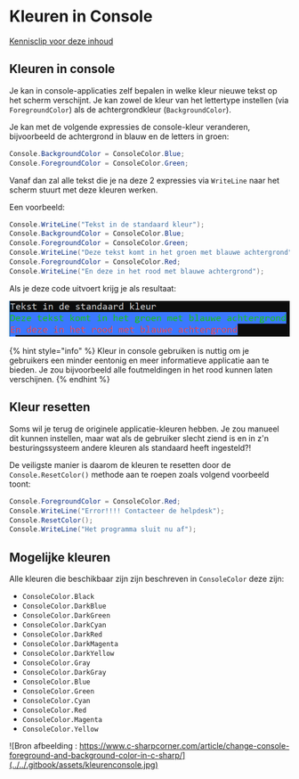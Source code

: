# Kleuren in Console

[Kennisclip voor deze inhoud](https://youtu.be/VhM-zg7Rt_U)

## Kleuren in console

Je kan in console-applicaties zelf bepalen in welke kleur nieuwe tekst op het scherm verschijnt. Je kan zowel de kleur van het lettertype instellen \(via `ForegroundColor`\) als de achtergrondkleur \(`BackgroundColor`\).

Je kan met de volgende expressies de console-kleur veranderen, bijvoorbeeld de achtergrond in blauw en de letters in groen:

```csharp
Console.BackgroundColor = ConsoleColor.Blue;
Console.ForegroundColor = ConsoleColor.Green;
```

Vanaf dan zal alle tekst die je na deze 2 expressies via `WriteLine` naar het scherm stuurt met deze kleuren werken.

Een voorbeeld:

```csharp
Console.WriteLine("Tekst in de standaard kleur");
Console.BackgroundColor = ConsoleColor.Blue;
Console.ForegroundColor = ConsoleColor.Green;
Console.WriteLine("Deze tekst komt in het groen met blauwe achtergrond");
Console.ForegroundColor = ConsoleColor.Red;
Console.WriteLine("En deze in het rood met blauwe achtergrond");
```

Als je deze code uitvoert krijg je als resultaat:

![Resultaat voorgaande code](../../.gitbook/assets/kleuren%20%281%29.PNG)

{% hint style="info" %}
Kleur in console gebruiken is nuttig om je gebruikers een minder eentonig en meer informatieve applicatie aan te bieden. Je zou bijvoorbeeld alle foutmeldingen in het rood kunnen laten verschijnen.
{% endhint %}

## Kleur resetten

Soms wil je terug de originele applicatie-kleuren hebben. Je zou manueel dit kunnen instellen, maar wat als de gebruiker slecht ziend is en in z'n besturingssysteem andere kleuren als standaard heeft ingesteld?!

De veiligste manier is daarom de kleuren te resetten door de `Console.ResetColor()` methode aan te roepen zoals volgend voorbeeld toont:

```csharp
Console.ForegroundColor = ConsoleColor.Red;
Console.WriteLine("Error!!!! Contacteer de helpdesk");
Console.ResetColor();
Console.WriteLine("Het programma sluit nu af");
```

## Mogelijke kleuren

Alle kleuren die beschikbaar zijn zijn beschreven in `ConsoleColor` deze zijn:

* `ConsoleColor.Black`
* `ConsoleColor.DarkBlue`
* `ConsoleColor.DarkGreen`
* `ConsoleColor.DarkCyan`
* `ConsoleColor.DarkRed`
* `ConsoleColor.DarkMagenta`
* `ConsoleColor.DarkYellow`
* `ConsoleColor.Gray`
* `ConsoleColor.DarkGray`
* `ConsoleColor.Blue`
* `ConsoleColor.Green`
* `ConsoleColor.Cyan`
* `ConsoleColor.Red`
* `ConsoleColor.Magenta`
* `ConsoleColor.Yellow`

![Bron afbeelding : https://www.c-sharpcorner.com/article/change-console-foreground-and-background-color-in-c-sharp/](../../.gitbook/assets/kleurenconsole.jpg)

